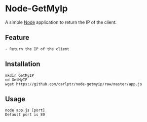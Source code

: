 # Node-GetMyIp
A simple [Node](http://nodejs.org) application to return the IP of the client.

## Feature

	- Return the IP of the client

## Installation

	mkdir GetMyIP
	cd GetMyIP
	wget https://github.com/carlptr/node-getmyip/raw/master/app.js

## Usage

	node app.js [port]
	Default port is 80
